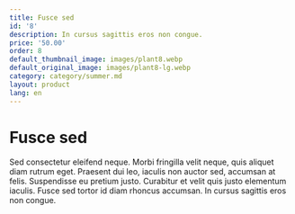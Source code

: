```yaml
---
title: Fusce sed
id: '8'
description: In cursus sagittis eros non congue.
price: '50.00'
order: 8
default_thumbnail_image: images/plant8.webp
default_original_image: images/plant8-lg.webp
category: category/summer.md
layout: product
lang: en
---
```


# Fusce sed

Sed consectetur eleifend neque. Morbi fringilla velit neque, quis aliquet diam rutrum eget. Praesent dui leo, iaculis non auctor sed, accumsan at felis. Suspendisse eu pretium justo. Curabitur et velit quis justo elementum iaculis. Fusce sed tortor id diam rhoncus accumsan. In cursus sagittis eros non congue.